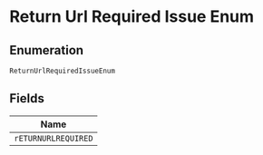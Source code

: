 
# Return Url Required Issue Enum

## Enumeration

`ReturnUrlRequiredIssueEnum`

## Fields

| Name |
|  --- |
| `rETURNURLREQUIRED` |

